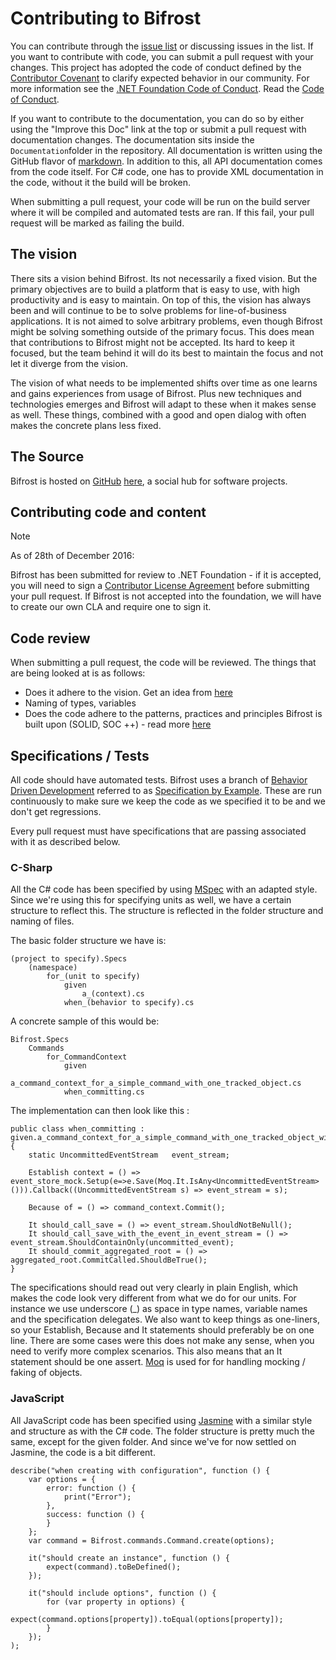 # Contributing to Bifrost

You can contribute through the [issue list](https://github.com/dolittle/Bifrost/issues) or discussing issues in the list.
If you want to contribute with code, you can submit a pull request with your changes.
This project has adopted the code of conduct defined by the [Contributor Covenant](http://contributor-covenant.org/) to clarify expected behavior in our community.
For more information see the [.NET Foundation Code of Conduct](http://www.dotnetfoundation.org/code-of-conduct). Read the [Code of Conduct](../CODE_OF_CONDUCT.md).

If you want to contribute to the documentation, you can do so by either using the "Improve this Doc" link at the top or
submit a pull request with documentation changes. The documentation sits inside the ``Documentation``folder in the repository.
All documentation is written using the GitHub flavor of [markdown](https://guides.github.com/features/mastering-markdown/).
In addition to this, all API documentation comes from the code itself.
For C# code, one has to provide XML documentation in the code, without it the build will be broken.

When submitting a pull request, your code will be run on the build server where it will be compiled and automated tests are ran.
If this fail, your pull request will be marked as failing the build.

## The vision

There sits a vision behind Bifrost. Its not necessarily a fixed vision. But the primary objectives are to build a platform that is easy
to use, with high productivity and is easy to maintain. On top of this, the vision has always been and will continue to be to solve
problems for line-of-business applications. It is not aimed to solve arbitrary problems, even though Bifrost might be solving something
outside of the primary focus. This does mean that contributions to Bifrost might not be accepted. Its hard to keep it focused, but
the team behind it will do its best to maintain the focus and not let it diverge from the vision.

The vision of what needs to be implemented shifts over time as one learns and gains experiences from usage of Bifrost. Plus new
techniques and technologies emerges and Bifrost will adapt to these when it makes sense as well. These things, combined with a good
and open dialog with often makes the concrete plans less fixed.

## The Source

Bifrost is hosted on [GitHub](http://github.com) [here](http://github.com/dolittle/bifrost), a social hub for software projects.

## Contributing code and content

> [!Note]
> As of 28th of December 2016:

Bifrost has been submitted for review to .NET Foundation - if it is accepted, you will need to sign a
[Contributor License Agreement](https://cla2.dotnetfoundation.org/) before submitting your pull request.
If Bifrost is not accepted into the foundation, we will have to create our own CLA and require one to sign it.

## Code review

When submitting a pull request, the code will be reviewed.
The things that are being looked at is as follows:

- Does it adhere to the vision. Get an idea from [here](overview.md)
- Naming of types, variables
- Does the code adhere to the patterns, practices and principles Bifrost is built upon (SOLID, SOC ++) - read more [here](overview.md)

## Specifications / Tests

All code should have automated tests.
Bifrost uses a branch of [Behavior Driven Development](http://en.wikipedia.org/wiki/Behavior-driven_development) referred to
as [Specification by Example](http://specificationbyexample.com). These are run continuously to make sure we keep the code as
we specified it to be and we don't get regressions.

Every pull request must have specifications that are passing associated with it as described below.

### C-Sharp

All the C# code has been specified by using [MSpec](http://github.com/machine/machine.specifications) with an adapted style. 
Since we're using this for specifying units as well, we have a certain structure to reflect this. The structure is reflected in the folder structure and naming of files. 

The basic folder structure we have is:


    (project to specify).Specs
        (namespace)
            for_(unit to specify)
                given
                    a_(context).cs
                when_(behavior to specify).cs


A concrete sample of this would be:

    Bifrost.Specs
        Commands
            for_CommandContext
                given
                    a_command_context_for_a_simple_command_with_one_tracked_object.cs
                when_committing.cs

The implementation can then look like this :


    public class when_committing : given.a_command_context_for_a_simple_command_with_one_tracked_object_with_one_uncommitted_event
    {
        static UncommittedEventStream   event_stream;

        Establish context = () => event_store_mock.Setup(e=>e.Save(Moq.It.IsAny<UncommittedEventStream>())).Callback((UncommittedEventStream s) => event_stream = s);

        Because of = () => command_context.Commit();

        It should_call_save = () => event_stream.ShouldNotBeNull();
        It should_call_save_with_the_event_in_event_stream = () => event_stream.ShouldContainOnly(uncommitted_event);
        It should_commit_aggregated_root = () => aggregated_root.CommitCalled.ShouldBeTrue();
    }

The specifications should read out very clearly in plain English, which makes the code look very different from what we do for our units. For instance we use underscore (_) as space in type names, variable names and the specification delegates. We also want to keep things as one-liners, so your Establish, Because and It statements should preferably be on one line. There are some cases were this does not make any sense, when you need to verify more complex scenarios. This also means that an It statement should be one assert. 
[Moq](http://code.google.com/p/moq/) is used for for handling mocking / faking of objects.

### JavaScript

All JavaScript code has been specified using [Jasmine](http://pivotal.github.com/jasmine/) with a similar style and structure as with the C# code. The folder structure is pretty much the same, except for the given folder. And since we've for now settled on Jasmine, the code is a bit different.

    describe("when creating with configuration", function () {
        var options = {
            error: function () {
                print("Error");
            },
            success: function () {
            }
        };
        var command = Bifrost.commands.Command.create(options);

        it("should create an instance", function () {
            expect(command).toBeDefined();
        });

        it("should include options", function () {
            for (var property in options) {
                expect(command.options[property]).toEqual(options[property]);
            }
        });
    );

